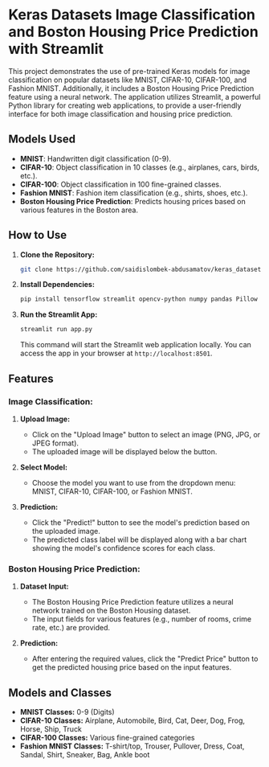 # Keras Datasets Image Classification and Boston Housing Price Prediction with Streamlit

This project demonstrates the use of pre-trained Keras models for image classification on popular datasets like MNIST, CIFAR-10, CIFAR-100, and Fashion MNIST. Additionally, it includes a Boston Housing Price Prediction feature using a neural network. The application utilizes Streamlit, a powerful Python library for creating web applications, to provide a user-friendly interface for both image classification and housing price prediction.

## Models Used

- **MNIST**: Handwritten digit classification (0-9).
- **CIFAR-10**: Object classification in 10 classes (e.g., airplanes, cars, birds, etc.).
- **CIFAR-100**: Object classification in 100 fine-grained classes.
- **Fashion MNIST**: Fashion item classification (e.g., shirts, shoes, etc.).
- **Boston Housing Price Prediction**: Predicts housing prices based on various features in the Boston area.

## How to Use

1. **Clone the Repository:**

   ```bash
   git clone https://github.com/saidislombek-abdusamatov/keras_datasets.git
   ```

2. **Install Dependencies:**

   ```bash
   pip install tensorflow streamlit opencv-python numpy pandas Pillow
   ```

3. **Run the Streamlit App:**

   ```bash
   streamlit run app.py
   ```

   This command will start the Streamlit web application locally. You can access the app in your browser at `http://localhost:8501`.

## Features

### Image Classification:

1. **Upload Image:**
   - Click on the "Upload Image" button to select an image (PNG, JPG, or JPEG format).
   - The uploaded image will be displayed below the button.

2. **Select Model:**
   - Choose the model you want to use from the dropdown menu: MNIST, CIFAR-10, CIFAR-100, or Fashion MNIST.

3. **Prediction:**
   - Click the "Predict!" button to see the model's prediction based on the uploaded image.
   - The predicted class label will be displayed along with a bar chart showing the model's confidence scores for each class.

### Boston Housing Price Prediction:

1. **Dataset Input:**
   - The Boston Housing Price Prediction feature utilizes a neural network trained on the Boston Housing dataset.
   - The input fields for various features (e.g., number of rooms, crime rate, etc.) are provided.

2. **Prediction:**
   - After entering the required values, click the "Predict Price" button to get the predicted housing price based on the input features.

## Models and Classes

- **MNIST Classes:** 0-9 (Digits)
- **CIFAR-10 Classes:** Airplane, Automobile, Bird, Cat, Deer, Dog, Frog, Horse, Ship, Truck
- **CIFAR-100 Classes:** Various fine-grained categories
- **Fashion MNIST Classes:** T-shirt/top, Trouser, Pullover, Dress, Coat, Sandal, Shirt, Sneaker, Bag, Ankle boot
